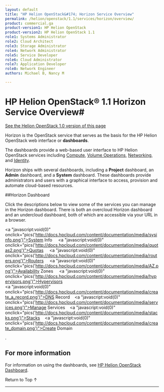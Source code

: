 ```yaml
---
layout: default
title: "HP Helion OpenStack&#174; Horizon Service Overview"
permalink: /helion/openstack/1.1/services/horizon/overview/
product: commercial.ga
product-version1: HP Helion OpenStack
product-version2: HP Helion OpenStack 1.1
role1: Systems Administrator 
role2: Cloud Architect 
role3: Storage Administrator 
role4: Network Administrator 
role5: Service Developer 
role6: Cloud Administrator 
role7: Application Developer 
role8: Network Engineer 
authors: Michael B, Nancy M

---
```

<!--PUBLISHED-->

<script>

function PageRefresh {
onLoad="window.refresh"
}

PageRefresh();

</script>
<script src="http://docs.hpcloud.com/content/documentation/commercial/GA1/horizonpics.js"></script>
<!--
<p style="font-size: small;"> <a href="/helion/openstack/1.1/services/volume/overview/">&#9664; PREV</a> | <a href="/helion/openstack/1.1/services/overview/">&#9650; UP</a> | <a href="/helion/openstack/1.1/services/dns/overview/"> NEXT &#9654</a> </p>
-->
# HP Helion OpenStack&#174; 1.1 Horizon Service Overview#
[See the Helion OpenStack 1.0 version of this page](/helion/openstack/services/horizon/overview/)

Horizon is the OpenStack service that serves as the basis for the HP Helion OpenStack web interface or **dashboards**.

The dashboards provide a web-based user interface to HP Helion OpenStack services including [Compute](/helion/openstack/1.1/services/compute/overview/), [Volume Operations](/helion/openstack/1.1/services/volume/overview/), [Networking](/helion/openstack/1.1/services/networking/overview), and [Identity](/helion/openstack/1.1/services/identity/overview). 

Horizon ships with several dashboards, including a **Project** dashboard, an **Admin** dashboard, and a **System** dashboard. These dashboards provide administrators and users with a graphical interface to access, provision and automate cloud-based resources.

##Horizon Dashboard


Click the descriptions below to view some of the services you can manage in the Horizon dashboard. There is both an overcloud Horizon dashboard and an undercloud dashboard, both of which are accessible via your URL in a browser.
<a name="images"></a>

<a "javascript:void(0)" onclick="pics('http://docs.hpcloud.com/content/documentation/media/sysinfo.png')">System Info</a> &nbsp;&nbsp;&nbsp;
<a "javascript:void(0)" onclick="pics('http://docs.hpcloud.com/content/documentation/media/quotas2.png')">Quotas</a> &nbsp;&nbsp;&nbsp;
<a "javascript:void(0)" onclick="pics('http://docs.hpcloud.com/content/documentation/media/routers.png')">Routers</a> &nbsp;&nbsp;&nbsp; 
<a "javascript:void(0)" onclick="pics('http://docs.hpcloud.com/content/documentation/media/AZ.png')">Availability Zones</a> &nbsp;&nbsp;&nbsp; 
<a "javascript:void(0)" onclick="pics('http://docs.hpcloud.com/content/documentation/media/hypervisors.png')">Hypervisors</a> &nbsp;&nbsp;&nbsp; <br>
<a "javascript:void(0)" onclick="pics('http://docs.hpcloud.com/content/documentation/media/create_a_record.png')">DNS Record</a> &nbsp;&nbsp; 
<a "javascript:void(0)" onclick="pics('http://docs.hpcloud.com/content/documentation/media/services.png')">Manage Services</a> &nbsp;&nbsp; 
<a "javascript:void(0)" onclick="pics('http://docs.hpcloud.com/content/documentation/media/stacks.png')">Stacks</a> &nbsp;&nbsp;
<a "javascript:void(0)" onclick="pics('http://docs.hpcloud.com/content/documentation/media/create_domain.png')">Create Domain</a> &nbsp;&nbsp;&nbsp;



<div id="horizonpics" style="background-image:url(http://docs.hpcloud.com/content/documentation/media/HelionDashboardMenusnew1.png); width: 500px; background-repeat: no-repeat;" >.</div>












## For more information ##

For information on using the dashboards, see [HP Helion OpenStack Dashboard](/helion/openstack/1.1/dashboard/how-works/).


 <a href="#top" style="padding:14px 0px 14px 0px; text-decoration: none;"> Return to Top &#8593; </a>

----
